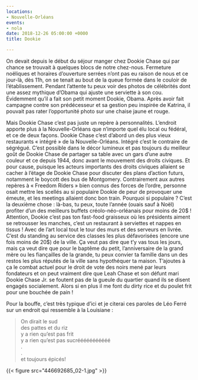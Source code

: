 ```yaml
---
locations:
- Nouvelle-Orléans
events:
- nola
date: 2018-12-26 05:00:00 +0000
title: Dookie

---
```

On devait depuis le début du séjour manger chez Dookie Chase qui par chance se trouvait à quelques blocs de notre chez-nous. Fermeture noëliques et horaires d’ouverture serrées n’ont pas eu raison de nous et ce jour-là, dès 11h, on se tenait au bout de la queue formée dans le couloir de l’établissement. Pendant l’attente tu peux voir des photos de célébrités dont une assez mythique d’Obama qui ajuste une serviette à son cou. Évidemment qu’il a fait son petit moment Dookie, Obama. Après avoir fait campagne contre son prédécesseur et sa gestion peu inspirée de Katrina, il pouvait pas rater l’opportunité photo sur une chaise jaune et rouge.

Mais Dookie Chase c’est pas juste un repère à personnalités. L’endroit apporte plus à la Nouvelle-Orléans que n’importe quel élu local ou fédéral, et ce de deux façons. Dookie Chase c’est d’abord un des plus vieux restaurants « intégré » de la Nouvelle-Orléans. Intégré c’est le contraire de ségrégué. C’est possible dans le décor lumineux et pas toujours du meilleur goût de Dookie Chase de partager sa table avec un gars d’une autre couleur et ce depuis 1944, donc avant le mouvement des droits civiques.
Et pour cause, puisque les acteurs importants des droits civiques allaient se cacher à l’étage de Dookie Chase pour discuter des plans d’action futurs, notamment le boycott des bus de Montgomery. Contrairement aux autres repères à « Freedom Riders » bien connus des forces de l’ordre, personne osait mettre les scellés au si populaire Dookie de peur de provoquer une émeute, et les meetings allaient donc bon train.
Pourquoi si populaire ? C’est la deuxième chose : là-bas, tu peux, toute l’année (ouais sauf à Noël) profiter d’un des meilleurs buffets créolo-néo-orléanais pour moins de 20$ ! Attention, Dookie c’est pas ton fast-food graisseux où les présidents aiment se retrousser les manches, c’est un restaurant à serviettes et nappes en tissus ! Avec de l’art local tout le tour des murs et des serveurs en livrée. C’est du standing au service des classes les plus défavorisées (encore une fois moins de 20$) de la ville.
Ça veut pas dire que t’y vas tous les jours, mais ça veut dire que pour le baptême du petit, l’anniversaire de la grand mère ou les fiançailles de la grande, tu peux convier ta famille dans un des restos les plus réputés de la ville sans hypothéquer ta maison. T’ajoutes à ça le combat actuel pour le droit de vote des noirs mené par leurs fondateurs et on peut vraiment dire que Leah Chase et son défunt mari Dookie Chase Jr. se foutent pas de la gueule du quartier quand ils se disent engagés socialement.
Alors si en plus il me font du dirty rice et du poulet frit pour une bouchée de pain !

Pour la bouffe, c’est très typique d’ici et je citerai ces paroles de Léo Ferré sur un endroit qui ressemble à la Louisiane :

> On dirait le sud  
> des pattes et du riz  
> y a rien qu’est pas frit  
> y a rien qu’est pas sucrééééééééééé  
> .  
> .  
> et toujours épicés!

{{< figure src="446692685_02-1.jpg" >}}